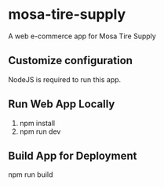 # mosa-tire-supply

A web e-commerce app for Mosa Tire Supply

## Customize configuration

NodeJS is required to run this app.

## Run Web App Locally
1. npm install
2. npm run dev

## Build App for Deployment
npm run build
